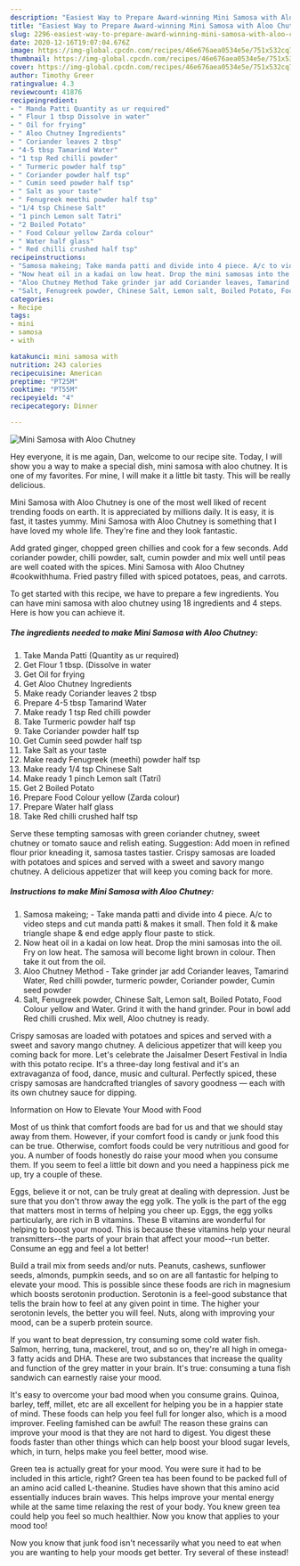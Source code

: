 ```yaml
---
description: "Easiest Way to Prepare Award-winning Mini Samosa with Aloo Chutney"
title: "Easiest Way to Prepare Award-winning Mini Samosa with Aloo Chutney"
slug: 2296-easiest-way-to-prepare-award-winning-mini-samosa-with-aloo-chutney
date: 2020-12-16T19:07:04.676Z
image: https://img-global.cpcdn.com/recipes/46e676aea0534e5e/751x532cq70/mini-samosa-with-aloo-chutney-recipe-main-photo.jpg
thumbnail: https://img-global.cpcdn.com/recipes/46e676aea0534e5e/751x532cq70/mini-samosa-with-aloo-chutney-recipe-main-photo.jpg
cover: https://img-global.cpcdn.com/recipes/46e676aea0534e5e/751x532cq70/mini-samosa-with-aloo-chutney-recipe-main-photo.jpg
author: Timothy Greer
ratingvalue: 4.3
reviewcount: 41876
recipeingredient:
- " Manda Patti Quantity as ur required"
- " Flour 1 tbsp Dissolve in water"
- " Oil for frying"
- " Aloo Chutney Ingredients"
- " Coriander leaves 2 tbsp"
- "4-5 tbsp Tamarind Water"
- "1 tsp Red chilli powder"
- " Turmeric powder half tsp"
- " Coriander powder half tsp"
- " Cumin seed powder half tsp"
- " Salt as your taste"
- " Fenugreek meethi powder half tsp"
- "1/4 tsp Chinese Salt"
- "1 pinch Lemon salt Tatri"
- "2 Boiled Potato"
- " Food Colour yellow Zarda colour"
- " Water half glass"
- " Red chilli crushed half tsp"
recipeinstructions:
- "Samosa makeing; Take manda patti and divide into 4 piece. A/c to video steps and cut manda patti &amp; makes it small. Then fold it &amp; make triangle shape &amp; end edge apply flour paste to stick."
- "Now heat oil in a kadai on low heat. Drop the mini samosas into the oil. Fry on low heat. The samosa will become light brown in colour. Then take it out from the oil."
- "Aloo Chutney Method Take grinder jar add Coriander leaves, Tamarind Water, Red chilli powder, turmeric powder, Coriander powder, Cumin seed powder"
- "Salt, Fenugreek powder, Chinese Salt, Lemon salt, Boiled Potato, Food Colour yellow and Water. Grind it with the hand grinder. Pour in bowl add Red chilli crushed. Mix well, Aloo chutney is ready."
categories:
- Recipe
tags:
- mini
- samosa
- with

katakunci: mini samosa with 
nutrition: 243 calories
recipecuisine: American
preptime: "PT25M"
cooktime: "PT55M"
recipeyield: "4"
recipecategory: Dinner

---
```



![Mini Samosa with Aloo Chutney](https://img-global.cpcdn.com/recipes/46e676aea0534e5e/751x532cq70/mini-samosa-with-aloo-chutney-recipe-main-photo.jpg)

Hey everyone, it is me again, Dan, welcome to our recipe site. Today, I will show you a way to make a special dish, mini samosa with aloo chutney. It is one of my favorites. For mine, I will make it a little bit tasty. This will be really delicious.

Mini Samosa with Aloo Chutney is one of the most well liked of recent trending foods on earth. It is appreciated by millions daily. It is easy, it is fast, it tastes yummy. Mini Samosa with Aloo Chutney is something that I have loved my whole life. They're fine and they look fantastic.

Add grated ginger, chopped green chillies and cook for a few seconds. Add coriander powder, chilli powder, salt, cumin powder and mix well until peas are well coated with the spices. Mini Samosa with Aloo Chutney #cookwithhuma. Fried pastry filled with spiced potatoes, peas, and carrots.


To get started with this recipe, we have to prepare a few ingredients. You can have mini samosa with aloo chutney using 18 ingredients and 4 steps. Here is how you can achieve it.

<!--inarticleads1-->

##### The ingredients needed to make Mini Samosa with Aloo Chutney:

1. Take  Manda Patti (Quantity as ur required)
1. Get  Flour 1 tbsp. (Dissolve in water
1. Get  Oil for frying
1. Get  Aloo Chutney Ingredients
1. Make ready  Coriander leaves 2 tbsp
1. Prepare 4-5 tbsp Tamarind Water
1. Make ready 1 tsp Red chilli powder
1. Take  Turmeric powder half tsp
1. Take  Coriander powder half tsp
1. Get  Cumin seed powder half tsp
1. Take  Salt as your taste
1. Make ready  Fenugreek (meethi) powder half tsp
1. Make ready 1/4 tsp Chinese Salt
1. Make ready 1 pinch Lemon salt (Tatri)
1. Get 2 Boiled Potato
1. Prepare  Food Colour yellow (Zarda colour)
1. Prepare  Water half glass
1. Take  Red chilli crushed half tsp


Serve these tempting samosas with green coriander chutney, sweet chutney or tomato sauce and relish eating. Suggestion: Add moen in refined flour prior kneading it, samosa tastes tastier. Crispy samosas are loaded with potatoes and spices and served with a sweet and savory mango chutney. A delicious appetizer that will keep you coming back for more. 

<!--inarticleads2-->

##### Instructions to make Mini Samosa with Aloo Chutney:

1. Samosa makeing; - Take manda patti and divide into 4 piece. A/c to video steps and cut manda patti &amp; makes it small. Then fold it &amp; make triangle shape &amp; end edge apply flour paste to stick.
1. Now heat oil in a kadai on low heat. Drop the mini samosas into the oil. Fry on low heat. The samosa will become light brown in colour. Then take it out from the oil.
1. Aloo Chutney Method - Take grinder jar add Coriander leaves, Tamarind Water, Red chilli powder, turmeric powder, Coriander powder, Cumin seed powder
1. Salt, Fenugreek powder, Chinese Salt, Lemon salt, Boiled Potato, Food Colour yellow and Water. Grind it with the hand grinder. Pour in bowl add Red chilli crushed. Mix well, Aloo chutney is ready.


Crispy samosas are loaded with potatoes and spices and served with a sweet and savory mango chutney. A delicious appetizer that will keep you coming back for more. Let&#39;s celebrate the Jaisalmer Desert Festival in India with this potato recipe. It&#39;s a three-day long festival and it&#39;s an extravaganza of food, dance, music and cultural. Perfectly spiced, these crispy samosas are handcrafted triangles of savory goodness — each with its own chutney sauce for dipping. 

Information on How to Elevate Your Mood with Food


Most of us think that comfort foods are bad for us and that we should stay away from them. However, if your comfort food is candy or junk food this can be true. Otherwise, comfort foods could be very nutritious and good for you. A number of foods honestly do raise your mood when you consume them. If you seem to feel a little bit down and you need a happiness pick me up, try a couple of these.

Eggs, believe it or not, can be truly great at dealing with depression. Just be sure that you don't throw away the egg yolk. The yolk is the part of the egg that matters most in terms of helping you cheer up. Eggs, the egg yolks particularly, are rich in B vitamins. These B vitamins are wonderful for helping to boost your mood. This is because these vitamins help your neural transmitters--the parts of your brain that affect your mood--run better. Consume an egg and feel a lot better!

Build a trail mix from seeds and/or nuts. Peanuts, cashews, sunflower seeds, almonds, pumpkin seeds, and so on are all fantastic for helping to elevate your mood. This is possible since these foods are rich in magnesium which boosts serotonin production. Serotonin is a feel-good substance that tells the brain how to feel at any given point in time. The higher your serotonin levels, the better you will feel. Nuts, along with improving your mood, can be a superb protein source.

If you want to beat depression, try consuming some cold water fish. Salmon, herring, tuna, mackerel, trout, and so on, they're all high in omega-3 fatty acids and DHA. These are two substances that increase the quality and function of the grey matter in your brain. It's true: consuming a tuna fish sandwich can earnestly raise your mood. 

It's easy to overcome your bad mood when you consume grains. Quinoa, barley, teff, millet, etc are all excellent for helping you be in a happier state of mind. These foods can help you feel full for longer also, which is a mood improver. Feeling famished can be awful! The reason these grains can improve your mood is that they are not hard to digest. You digest these foods faster than other things which can help boost your blood sugar levels, which, in turn, helps make you feel better, mood wise.

Green tea is actually great for your mood. You were sure it had to be included in this article, right? Green tea has been found to be packed full of an amino acid called L-theanine. Studies have shown that this amino acid essentially induces brain waves. This helps improve your mental energy while at the same time relaxing the rest of your body. You knew green tea could help you feel so much healthier. Now you know that applies to your mood too!

Now you know that junk food isn't necessarily what you need to eat when you are wanting to help your moods get better. Try several of these instead!

